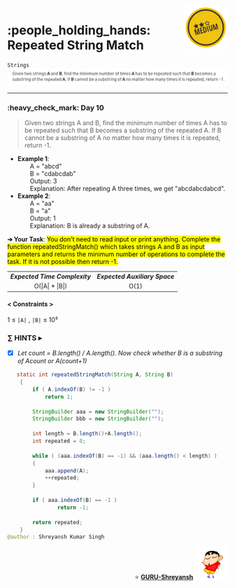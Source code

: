 <img align='right' src="https://github.com/guru-shreyansh/GeeksforGeeks-30-Days-of-Code/blob/main/!DOC!/Medium%232.png" width="100">
<h1>:people_holding_hands: Repeated String Match</h1>

`Strings`
<img align='centre' src="https://github.com/guru-shreyansh/GeeksforGeeks-30-Days-of-Code/blob/main/Day%3C10%3E/D10.png">
________________________________________________________________________________________________________________________________________________________
<h3>:heavy_check_mark: Day 10</h3>
<blockquote>Given two strings A and B, find the minimum number of times A has to be repeated such that B becomes a substring of the repeated A. If B cannot be a substring of A no matter how many times it is repeated, return -1.</blockquote>

* **Example 1**:<br>
&emsp;&emsp;A = "abcd"<br>
&emsp;&emsp;B = "cdabcdab"<br>
&emsp;&emsp;Output: 3<br>
&emsp;&emsp;Explanation: After repeating A three times, we get "abcdabcdabcd".<br>
* **Example 2**:<br>
&emsp;&emsp;A = "aa"<br>
&emsp;&emsp;B = "a"<br>
&emsp;&emsp;Output: 1<br>
&emsp;&emsp;Explanation: B is already a substring of A.<br>

**➔ Your Task**:
<mark>You don't need to read input or print anything. Complete the function repeatedStringMatch() which takes strings A and B as input parameters and returns the minimum number of operations to complete the task. If it is not possible then return -1.</mark>

<table align="center">
      <tr><td><em><b>Expected Time Complexity</td> <td><em><b>Expected Auxiliary Space</td></tr>
      <tr><td align="center">O(|A| * |B|)</td> <td align="center">O(1)</td></tr>
</table>

#### < Constraints >
1  ≤ ` |A| ` , ` |B| ` ≤  10⁵<br>

###      ∑ HINTS ▸
- [x] _Let count = B.length() / A.length(). Now check whether B is a substring of A*count or A*(count+1)_
```java
   static int repeatedStringMatch(String A, String B) 
	{
	    if ( A.indexOf(B) != -1 )
	        return 1;
	    
	    StringBuilder aaa = new StringBuilder("");
	    StringBuilder bbb = new StringBuilder("");
	    
	    int length = B.length()+A.length();
	    int repeated = 0;
	    
	    while ( (aaa.indexOf(B) == -1) && (aaa.length() < length) )
	    {
	        aaa.append(A);
	        ++repeated;	     
	    }
	    
	    if ( aaa.indexOf(B) == -1 )
	            return -1;
	    
	    return repeated;
	}
@author : Shreyansh Kumar Singh
```
<p align="right"> ⭐️ <a href="https://github.com/GURU-Shreyansh" target="_blank"> <b>GURU-Shreyansh</b></a>
      <img src="https://github.com/guru-shreyansh/GeeksforGeeks-30-Days-of-Code/blob/main/!DOC!/GIF--Shinchan-vIxKKPtpfnL1K.gif" width="75"> </p>
<!--
#GURU ツ
-->

